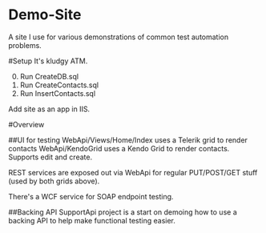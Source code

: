 Demo-Site
=========

A site I use for various demonstrations of common test automation problems.


#Setup
It's kludgy ATM. 

0) Run CreateDB.sql
1) Run CreateContacts.sql
2) Run InsertContacts.sql


Add site as an app in IIS.


#Overview

##UI for testing
WebApi/Views/Home/Index uses a Telerik grid to render contacts
WebApi/KendoGrid uses a Kendo Grid to render contacts. Supports edit and create.

REST services are exposed out via WebApi for regular PUT/POST/GET stuff (used by both grids above).

There's a WCF service for SOAP endpoint testing. 

##Backing API
SupportApi project is a start on demoing how to use a backing API to help make functional testing easier.
